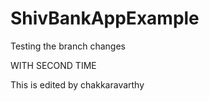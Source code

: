 # ShivBankAppExample

Testing the branch changes

WITH SECOND TIME

This is edited by chakkaravarthy
